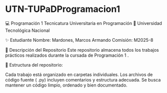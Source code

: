 # UTN-TUPaDProgramacion1
💻 Programación 1
Tecnicatura Universitaria en Programación
📍 Universidad Tecnológica Nacional

✨ Estudiante
Nombre: Mardones, Marcos Armando 
Comisión: M2025-8

📂 Descripción del Repositorio
Este repositorio almacena todos los trabajos prácticos realizados durante la cursada de Programación 1 .

📌 Estructura del repositorio:

Cada trabajo está organizado en carpetas individuales.
Los archivos de código fuente ( .py) incluyen comentarios y estructura adecuada.
Se busca mantener un código limpio, ordenado y bien documentado.
